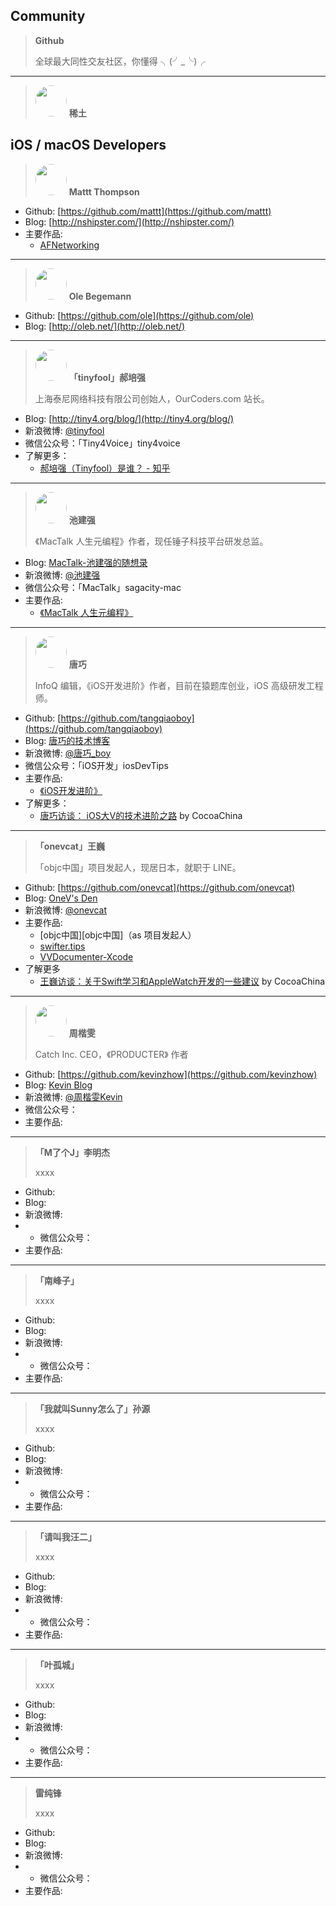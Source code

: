 <html>
    <head>
        <link rel="stylesheet" href="https://maxcdn.bootstrapcdn.com/font-awesome/4.4.0/css/font-awesome.min.css">
    </head>
</html>

## Community

> <i class="fa fa-github fa-4x"></i> **Github** 
> 
> 全球最大同性交友社区，你懂得 ╮(╯_╰)╭

----

> <img src="https://avatars1.githubusercontent.com/u/10482599?v=3&s=200" width="50" height="50" style="border-radius: 50%;"> **稀土** 

## iOS / macOS Developers

> <img src="http://nshipster.s3.amazonaws.com/mattt-thompson.jpg" width="50" height="50" style="border-radius: 50%;"> **Mattt Thompson** 

* Github: [https://github.com/mattt](https://github.com/mattt)
* Blog: [http://nshipster.com/](http://nshipster.com/)
* 主要作品:
    * [AFNetworking](https://github.com/AFNetworking/AFNetworking)

----

> <img src="https://avatars3.githubusercontent.com/u/5010?v=3&s=460" width="50" height="50" style="border-radius: 50%;"> **Ole Begemann**

* Github: [https://github.com/ole](https://github.com/ole)
* Blog: [http://oleb.net/](http://oleb.net/)

----

> <img class="avatar" src="http://tp1.sinaimg.cn/1400229064/180/5717259654/1" width="50" height="50" style="border-radius: 50%;"> **「tinyfool」郝培强**  
> 
> 上海泰尼网络科技有限公司创始人，OurCoders.com 站长。

* Blog: [http://tiny4.org/blog/](http://tiny4.org/blog/)
* 新浪微博: [@tinyfool](http://weibo.com/tinyfool)
* 微信公众号：「Tiny4Voice」tiny4voice
* 了解更多：
    * [郝培强（Tinyfool）是谁？ - 知乎](http://www.zhihu.com/question/19581223)

----

> <img src="https://pic1.zhimg.com/12abec9c0_xl.jpg" width="50" height="50" style="border-radius: 50%;">  **池建强** 
> 
> 《MacTalk 人生元编程》作者，现任锤子科技平台研发总监。

* Blog: [MacTalk-池建强的随想录](http://macshuo.com/)
* 新浪微博: [@池建强](http://weibo.com/idreamland)
* 微信公众号：「MacTalk」sagacity-mac
* 主要作品:
    * [《MacTalk 人生元编程》](http://book.douban.com/subject/25826578/)

----

> <img src="http://tp4.sinaimg.cn/1708947107/180/5715338488/1" width="50" height="50" style="border-radius: 50%;"> **唐巧** 
> 
> InfoQ 编辑，《iOS开发进阶》作者，目前在猿题库创业，iOS 高级研发工程师。

* Github: [https://github.com/tangqiaoboy](https://github.com/tangqiaoboy)
* Blog: [唐巧的技术博客](http://blog.devtang.com/)
* 新浪微博:  [@唐巧_boy](http://weibo.com/tangqiaoboy)
* 微信公众号：「iOS开发」iosDevTips
* 主要作品:
    * [《iOS开发进阶》](http://book.douban.com/subject/26287173/)
* 了解更多：
    * [唐巧访谈： iOS大V的技术进阶之路](http://www.cocoachina.com/programmer/20150115/10930.html) by CocoaChina

----

> **「onevcat」王巍** 
> 
> 「objc中国」项目发起人，现居日本，就职于 LINE。

* Github: [https://github.com/onevcat](https://github.com/onevcat)
* Blog: [OneV's Den](http://onevcat.com/#blog)
* 新浪微博: [@onevcat](http://weibo.com/onevcat)
* 主要作品:
    * [objc中国][objc中国]（as 项目发起人）
    * [swifter.tips](http://swifter.tips/)
    * [VVDocumenter-Xcode](https://github.com/onevcat/VVDocumenter-Xcode)
* 了解更多
    * [王巍访谈：关于Swift学习和AppleWatch开发的一些建议](http://www.cocoachina.com/programmer/20150121/10966.html) by CocoaChina

----

> <img src="https://avatars3.githubusercontent.com/u/1156192?v=3&s=460" width="50" height="50" style="border-radius: 50%;"> **周楷雯** 
> 
> Catch Inc. CEO，《PRODUCTER》 作者 

* Github: [https://github.com/kevinzhow](https://github.com/kevinzhow)
* Blog: [Kevin Blog](http://blog.zhowkev.in/) 
* 新浪微博: [@周楷雯Kevin](http://weibo.com/kevinzhow)
* 微信公众号：
* 主要作品:

----

> **「M了个J」李明杰** 
> 
> xxxx

* Github: []()
* Blog: []()
* 新浪微博: []()
* * 微信公众号：
* 主要作品:

----

> **「南峰子」** 
> 
> xxxx

* Github: []()
* Blog: []()
* 新浪微博: []()
* * 微信公众号：
* 主要作品:

----

> **「我就叫Sunny怎么了」孙源** 
> 
> xxxx

* Github: []()
* Blog: []()
* 新浪微博: []()
* * 微信公众号：
* 主要作品:

----

> **「请叫我汪二」** 
> 
> xxxx

* Github: []()
* Blog: []()
* 新浪微博: []()
* * 微信公众号：
* 主要作品:

----

> **「叶孤城」** 
> 
> xxxx

* Github: []()
* Blog: []()
* 新浪微博: []()
* * 微信公众号：
* 主要作品:

----

> **雷纯锋** 
> 
> xxxx

* Github: []()
* Blog: []()
* 新浪微博: []()
* * 微信公众号：
* 主要作品: